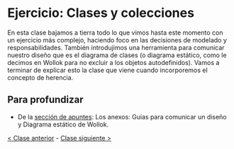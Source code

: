 # Ejercicio: Clases y colecciones

En esta clase bajamos a tierra todo lo que vimos hasta este momento con un ejercicio más complejo,
 haciendo foco en las decisiones de modelado y responsabilidades. También introdujimos una herramienta para comunicar nuestro diseño que es el diagrama de clases (o diagrama estático, como le decimos en Wollok para no excluir a los objetos autodefinidos). Vamos a terminar de explicar esto la clase que viene cuando incorporemos el concepto de herencia.

## Para profundizar

- De la [sección de apuntes](http://www.pdep.com.ar/material/apuntes): Los anexos: Guías para comunicar un diseño y Diagrama estático de Wollok.

[< Clase anterior](https://github.com/pdep-mit/bitacora-de-clase/blob/master/clase-20.md) - [Clase siguiente >](https://github.com/pdep-mit/bitacora-de-clase/blob/master/clase-22.md)
